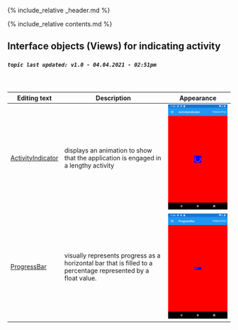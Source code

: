 {% include_relative _header.md %}

{% include_relative contents.md %}

Interface objects (Views) for indicating activity
------
##### `topic last updated: v1.0 - 04.04.2021 - 02:51pm`
<br /> 

| Editing text      | Description                                                                                                   | Appearance |
|-------------------|---------------------------------------------------------------------------------------------------------------|------------|
| [ActivityIndicator](interface/indicate/activityindicator.md)  | displays an animation to show that the application is engaged in a lengthy activity                           |<img src="./images/views/activityindicator-adr-styled.png" width="300">            |
| [ProgressBar](interface/indicate/progressbar.md)       | visually represents progress as a horizontal bar that is filled to a percentage represented by a float value. |<img src="./images/views/ProgressBar-adr-styled.png" width="300">            |
